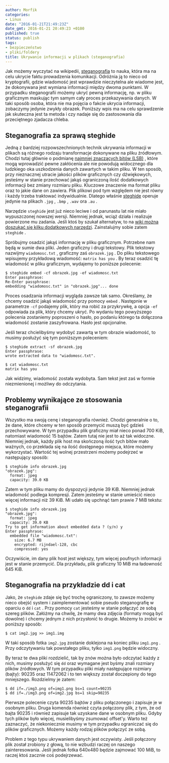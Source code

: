 ```yaml
---
author: Morfik
categories:
- Linux
date: "2016-01-21T21:49:23Z"
date_gmt: 2016-01-21 20:49:23 +0100
published: true
status: publish
tags:
- bezpieczeństwo
- pliki/foldery
title: Ukrywanie informacji w plikach (steganografia)
---
```


Jak możemy wyczytać na wikipedii, [steganografia](https://pl.wikipedia.org/wiki/Steganografia) to
nauka, która ma na celu ukrycie faktu prowadzenia komunikacji. Odróżnia ją to nieco od kryptografii,
gdzie wiadomość jest wprawdzie nieczytelna ale wiadome jest, że dokonywana jest wymiana informacji
między dwoma punktami. W przypadku steganografii możemy ukryć pewną informację, np. w pliku
graficznym maskując tym samym cały proces przekazywania danych. W taki sposób osoba, która nie ma
pojęcia o fakcie ukrycia informacji, zobaczymy jedynie zwykły obrazek. Poniższy wpis ma na celu
sprawdzenie jak skuteczna jest ta metoda i czy nadaje się do zastosowania dla przeciętnego zjadacza
chleba.

<!--more-->
## Steganografia za sprawą steghide

Jedną z bardziej rozpowszechnionych technik ukrywania informacji w plikach są różnego rodzaju
transformacje dokonywane na pliku źródłowym. Chodzi tutaj głównie o podmianę [najmniej znaczących
bitów (LSB)](https://pl.wikipedia.org/wiki/Najmniej_znacz%C4%85cy_bit) , które mogą wprowadzić pewne
zakłócenia ale nie powodują widocznego dla ludzkiego oka uszkodzenia danych zawartych w takim pliku.
W ten sposób, przy nieznacznej utracie jakości plików graficznych czy dźwiękowych, jesteśmy w stanie
przechować jakąś ograniczoną ilość dodatkowych informacji bez zmiany rozmiaru pliku. Kluczowe
znaczenie ma format pliku oraz to jakie dane on zawiera. Plik plikowi pod tym względem nie jest
równy i każdy trzeba traktować indywidualnie. Dlatego właśnie
[steghide](http://steghide.sourceforge.net/) operuje jedynie na plikach `.jpg` , `.bmp` , `.wav` ora
`.au` .

Narzędzie `steghide` jest już nieco leciwe i od parunastu lat nie miało wypuszczonej nowszej wersji.
Niemniej jednak, wciąż działa i realizuje powierzone mu zadania. Jeśli ktoś by szukał alternatyw, to
na [wiki można doszukać się kilku dodatkowych
narzędzi](https://en.wikipedia.org/wiki/Steganography_tools). Zainstalujmy sobie zatem `steghide` .

Spróbujmy osadzić jakąś informację w pliku graficznym. Potrzebne nam będą w sumie dwa pliki. Jeden
graficzny i drugi tekstowy. Plik tekstowy nazwijmy `wiadomosc.txt` , graficzny zaś `obrazek.jpg` .
Do pliku tekstowego wpisujemy przykładową wiadomość: `matrix has you` . By teraz osadzić tę
wiadomość w pliku graficznym, wydajemy to poniższe polecenie:

    $ steghide embed -cf obrazek.jpg -ef wiadomosc.txt
    Enter passphrase:
    Re-Enter passphrase:
    embedding "wiadomosc.txt" in "obrazek.jpg"... done

Proces osadzania informacji wygląda zawsze tak samo. Określamy, że chcemy osadzić jakąś wiadomość
przy pomocy `embed` . Następnie w parametrze `-cf` podajemy plik, który ma robić za przykrywkę, a
opcja `-ef` odpowiada za plik, który chcemy ukryć. Po wydaniu tego powyższego polecenia zostaniemy
poproszeni o hasło, po podaniu którego ta dołączona wiadomość zostanie zaszyfrowana. Hasło jest
opcjonalne.

Jeśli teraz chcielibyśmy wydobyć zawartą w tym obrazie wiadomość, to musimy posłużyć się tym
poniższym poleceniem:

    $ steghide extract -sf obrazek.jpg
    Enter passphrase:
    wrote extracted data to "wiadomosc.txt".
    
    $ cat wiadomosc.txt
    matrix has you

Jak widzimy, wiadomość została wydobyta. Sam tekst jest zaś w formie niezmienionej i możliwy do
odczytania.

## Problemy wynikające ze stosowania steganografii

Wszystko ma swoją cenę i steganografia również. Chodzi generalnie o to, że dane, które chcemy w ten
sposób przemycić muszą być gdzieś przechowywane. W tym przypadku plik graficzny miał nieco ponad 700
KiB, natomiast wiadomość 15 bajtów. Zatem tutaj nie jest to aż tak widoczne. Niemniej jednak, każdy
plik host ma skończoną ilość tych bitów mało ważnych, co przekłada się na ilość dostępnego miejsca,
które możemy wykorzystać. Wartość tej wolnej przestrzeni możemy podejrzeć w następujący sposób:

    $ steghide info obrazek.jpg
    "obrazek.jpg":
      format: jpeg
      capacity: 39.0 KB

Zatem w tym pliku mamy do dyspozycji jedynie 39 KiB. Niemniej jednak wiadomość podlega kompresji.
Zatem jesteśmy w stanie umieścić nieco więcej informacji niż 39 KiB. Mi udało się upchnąć tam prawie
7 MiB tekstu:

    $ steghide info obrazek.jpg
    "obrazek.jpg":
      format: jpeg
      capacity: 39.0 KB
    Try to get information about embedded data ? (y/n) y
    Enter passphrase:
      embedded file "wiadomosc.txt":
        size: 6.7 MB
        encrypted: rijndael-128, cbc
        compressed: yes

Oczywiście, im dany plik host jest większy, tym więcej poufnych informacji jest w stanie przemycić.
Dla przykładu, plik graficzny 10 MiB ma ładowność 645 KiB.

## Steganografia na przykładzie dd i cat

Jako, że `steghide` zdaje się być trochę ograniczony, to zawsze możemy nieco obejść system i
zaimplementować sobie pseudo steganografię w oparciu o `dd` i `cat` . Przy pomocy `cat` jesteśmy w
stanie połączyć ze sobą szereg plików. Załóżmy na chwilę, że mamy dwa zdjęcia (formaty mogą być
dowolne) i chcemy jednym z nich przysłonić to drugie. Możemy to zrobić w poniższy sposób:

    $ cat img2.jpg >> img1.img

W taki sposób fotka `img2.jpg` zostanie doklejona na koniec pliku `img1.png` . Przy odczytywaniu tak
powstałego pliku, tylko `img1.png` będzie widoczny.

By teraz te dwa pliki rozdzielić, tak by znów można było odczytać każdy z nich, musimy posłużyć się
`dd` oraz wymagane jest byśmy znali rozmiary plików źródłowych. W tym przypadku pliki miały
następujące rozmiary (bajty): 90235 oraz 11472062 i to ten większy został doczepiony do tego
mniejszego. Rozdzielmy je zatem:

    $ dd if=./img3.png of=img1.png bs=1 count=90235
    $ dd if=./img3.png of=img2.jpg bs=1 skip=90235

Pierwsze polecenie czyta 90235 bajtów z pliku połączonego i zapisuje je w osobnym pliku. Druga
komenda również czyta połączony plik, z tym, że od bajta 90235 i również zapisuje tak uzyskane dane
w osobnym pliku. Gdyby tych plików było więcej, musielibyśmy zsumować offset'y. Warto też zaznaczyć,
że niekoniecznie musimy w tym przypadku ograniczać się do plików graficznych. Możemy każdy rodzaj
plików połączyć ze sobą.

Problem z tego typu ukrywaniem danych jest oczywisty. Jeśli połączony plik został zrobiony z głową,
to nie wzbudzi raczej on naszego zainteresowania. Jeśli jednak fotka 640x480 będzie zajmować 100
MiB, to raczej ktoś zacznie coś podejrzewać.
